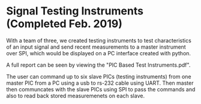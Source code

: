 # Signal Testing Instruments (Completed Feb. 2019)

With a team of three, we created testing instruments to test characteristics of an input signal and send recent measurements to a master instrument over SPI, which would be displayed on a PC interface created with python.

A full report can be seen by viewing the "PIC Based Test Instruments.pdf".

The user can command up to six slave PICs (testing instruments) from one master PIC from a PC using a usb to rs-232 cable using UART. Then master then communcates with the slave PICs using SPI to pass the commands and also to read back stored measuremenets on each slave.
